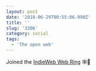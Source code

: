 ```yaml
---
layout: post
date: '2018-06-29T00:55:06.990Z'
title: ''
slug: '3306'
category: social
tags:
  - 'The open web'
---
```

Joined the [IndieWeb Web Ring](https://xn--sr8hvo.ws/) 🕸💍
